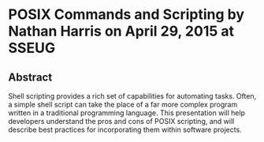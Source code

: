 # POSIX Commands and Scripting by Nathan Harris on April 29, 2015 at SSEUG

## Abstract 
Shell scripting provides a rich set of capabilities for automating tasks. 
Often, a simple shell script can take the place of a far more complex program written in a traditional programming language. 
This presentation will help developers understand the pros and cons of POSIX scripting, and will describe best practices for incorporating them within software projects.


